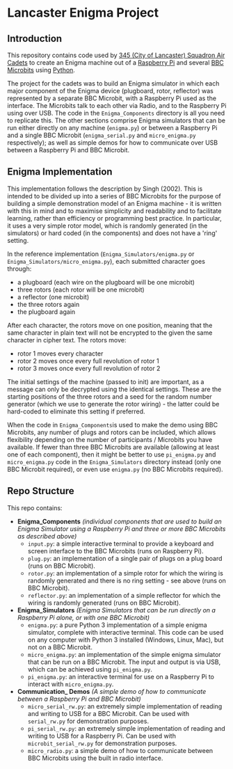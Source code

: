 # Lancaster Enigma Project

## Introduction

This repository contains code used by [345 (City of Lancaster) Squadron Air Cadets](https://lancasteraircadets.co.uk/) to create an Enigma machine out of a [Raspberry Pi](https://www.raspberrypi.org/) and several [BBC Microbits](https://www.bbc.co.uk/programmes/articles/4hVG2Br1W1LKCmw8nSm9WnQ/the-bbc-micro-bit) using [Python](https://www.python.org/). 

The project for the cadets was to build an Enigma simulator in which each major component of the Enigma device (plugboard, rotor, reflector) was represented by a separate BBC Microbit, with a Raspberry Pi used as the interface. The Microbits talk to each other via Radio, and to the Raspberry Pi using over USB. The code in the `Enigma_Components` directory is all you need to replicate this. The other sections comprise Enigma simulators that can be run either directly on any machine (`enigma.py`) or between a Raspberry Pi and a single BBC Microbit (`enigma_serial.py` and `micro_enigma.py` respectively); as well as simple demos for how to communicate over USB between a Raspberry Pi and BBC Microbit.

## Enigma Implementation

This implementation follows the description by Singh (2002). This is intended to be divided up into a series of BBC Microbits for the purpose of building a simple demonstration model of an Enigma machine - it is written with this in mind and to maximise simplicity and readability and to facilitate learning, rather than efficiency or programming best practice. In particular, it uses a very simple rotor model, which is randomly generated (in the simulators) or hard coded (in the components) and does not have a 'ring' setting.

In the reference implementation (`Enigma_Simulators/enigma.py` or `Enigma_Simulators/micro_enigma.py`), each submitted character goes through:
 - a plugboard (each wire on the plugboard will be one microbit)
 - three rotors (each rotor will be one microbit)
 - a reflector (one microbit)
 - the three rotors again
 - the plugboard again

After each character, the rotors move on one position, meaning that the same character in plain text will not be encrypted to the given the same character in cipher text. The rotors move:

 - rotor 1 moves every character
 - rotor 2 moves once every full revolution of rotor 1
 - rotor 3 moves once every full revolution of rotor 2

The initial settings of the machine (passed to init) are important, as a message can only be decrypted using the identical settings. These are the starting positions of the three rotors and a seed for the random number generator (which we use to generate the rotor wiring) - the latter could be hard-coded to eliminate this setting if preferred.

When the code in `Enigma_Components`is used to make the demo using BBC Microbits, any number of plugs and rotors can be included, which allows flexibility depending on the number of participants / Microbits you have available. If fewer than three BBC Microbits are available (allowing at least one of each component), then it might be better to use `pi_enigma.py` and `micro_enigma.py` code in the `Enigma_Simulators` directory instead (only one BBC Microbit required), or even use `enigma.py` (no BBC Microbits required).

## Repo Structure

This repo contains:

* **Enigma_Components** *(individual components that are used to build an Enigma Simulator using a Raspberry Pi and three or more BBC Microbits as described above)*
  * `input.py`: a simple interactive terminal to provide a keyboard and screen interface to the BBC Microbits (runs on Raspberry Pi).
  * `plug.py`: an implementation of a single pair of plugs on a plug board (runs on BBC Microbit).
  * `rotor.py`: an implementation of a simple rotor for which the wiring is randomly generated and there is no ring setting - see above (runs on BBC Microbit).
  * `reflector.py`: an implementation of a simple reflector for which the wiring is randomly generated  (runs on BBC Microbit).
* **Enigma_Simulators** *(Enigma Simulators that can be run directly on a Raspberry Pi alone, or with one BBC Microbit)*
  * `enigma.py`: a pure Python 3 implementation of a simple enigma simulator, complete with interactive terminal. This code can be used on any computer with Python 3 installed (Windows, Linux, Mac), but not on a BBC Microbit.
  * `micro_enigma.py`: an implementation of the simple enigma simulator that can be run on a BBC Microbit. The input and output is via USB, which can be achieved using `pi_enigma.py`.
  * `pi_enigma.py`: an interactive terminal for use on a Raspberry Pi to interact with `micro_enigma.py`.
* **Communication_ Demos** *(A simple demo of how to communicate between a Raspberry Pi and BBC Microbit)*
  * `micro_serial_rw.py`: an extremely simple implementation of reading and writing to USB for a BBC Microbit. Can be used with `serial_rw.py` for demonstration purposes.
  * `pi_serial_rw.py`: an extremely simple implementation of reading and writing to USB for a Raspberry Pi. Can be used with `microbit_serial_rw.py` for demonstration purposes.
  * `micro_radio.py`: a simple demo of how to communicate between BBC Microbits using the built in radio interface.